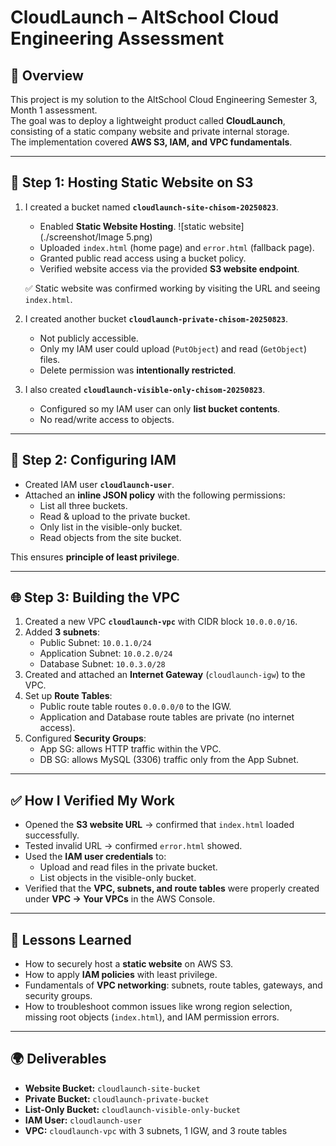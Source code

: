 # CloudLaunch – AltSchool Cloud Engineering Assessment

## 📌 Overview
This project is my solution to the AltSchool Cloud Engineering Semester 3, Month 1 assessment.  
The goal was to deploy a lightweight product called **CloudLaunch**, consisting of a static company website and private internal storage.  
The implementation covered **AWS S3, IAM, and VPC fundamentals**.

---

## 🚀 Step 1: Hosting Static Website on S3
1. I created a bucket named **`cloudlaunch-site-chisom-20250823`**.
   - Enabled **Static Website Hosting**.
   ![static website](./screenshot/Image 5.png)
   - Uploaded `index.html` (home page) and `error.html` (fallback page).
   - Granted public read access using a bucket policy.
   - Verified website access via the provided **S3 website endpoint**.

   ✅ Static website was confirmed working by visiting the URL and seeing `index.html`.

2. I created another bucket **`cloudlaunch-private-chisom-20250823`**.
   - Not publicly accessible.
   - Only my IAM user could upload (`PutObject`) and read (`GetObject`) files.
   - Delete permission was **intentionally restricted**.

3. I also created **`cloudlaunch-visible-only-chisom-20250823`**.
   - Configured so my IAM user can only **list bucket contents**.
   - No read/write access to objects.

---

## 🔑 Step 2: Configuring IAM
- Created IAM user **`cloudlaunch-user`**.
- Attached an **inline JSON policy** with the following permissions:
  - List all three buckets.
  - Read & upload to the private bucket.
  - Only list in the visible-only bucket.
  - Read objects from the site bucket.

This ensures **principle of least privilege**.

---

## 🌐 Step 3: Building the VPC
1. Created a new VPC **`cloudlaunch-vpc`** with CIDR block `10.0.0.0/16`.
2. Added **3 subnets**:
   - Public Subnet: `10.0.1.0/24`
   - Application Subnet: `10.0.2.0/24`
   - Database Subnet: `10.0.3.0/28`
3. Created and attached an **Internet Gateway** (`cloudlaunch-igw`) to the VPC.
4. Set up **Route Tables**:
   - Public route table routes `0.0.0.0/0` to the IGW.
   - Application and Database route tables are private (no internet access).
5. Configured **Security Groups**:
   - App SG: allows HTTP traffic within the VPC.
   - DB SG: allows MySQL (3306) traffic only from the App Subnet.

---

## ✅ How I Verified My Work
- Opened the **S3 website URL** → confirmed that `index.html` loaded successfully.
- Tested invalid URL → confirmed `error.html` showed.
- Used the **IAM user credentials** to:
  - Upload and read files in the private bucket.
  - List objects in the visible-only bucket.
- Verified that the **VPC, subnets, and route tables** were properly created under **VPC → Your VPCs** in the AWS Console.

---

## 📖 Lessons Learned
- How to securely host a **static website** on AWS S3.
- How to apply **IAM policies** with least privilege.
- Fundamentals of **VPC networking**: subnets, route tables, gateways, and security groups.
- How to troubleshoot common issues like wrong region selection, missing root objects (`index.html`), and IAM permission errors.

---

## 🌍 Deliverables
- **Website Bucket:** `cloudlaunch-site-bucket`
- **Private Bucket:** `cloudlaunch-private-bucket`
- **List-Only Bucket:** `cloudlaunch-visible-only-bucket`
- **IAM User:** `cloudlaunch-user`
- **VPC:** `cloudlaunch-vpc` with 3 subnets, 1 IGW, and 3 route tables
